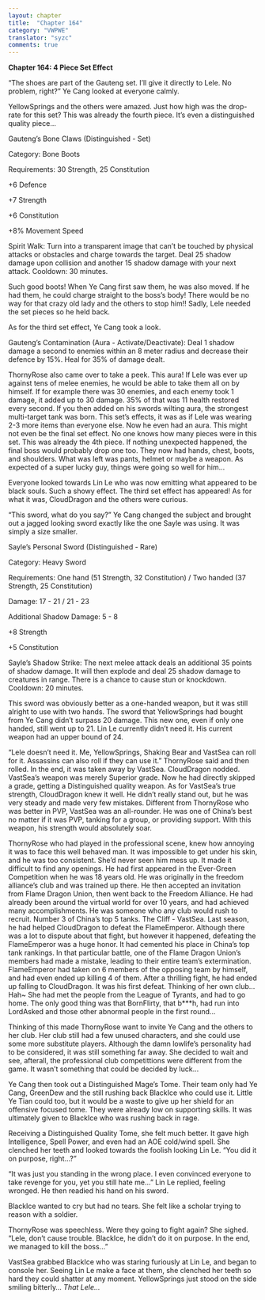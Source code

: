 ```yaml
---
layout: chapter
title:  "Chapter 164"
category: "VWPWE"
translator: "syzc"
comments: true
---
```


**Chapter 164: 4 Piece Set Effect**

“The shoes are part of the Gauteng set. I’ll give it directly to Lele. No problem, right?” Ye Cang looked at everyone calmly. 

YellowSprings and the others were amazed. Just how high was the drop-rate for this set? This was already the fourth piece. It’s even a distinguished quality piece...

Gauteng’s Bone Claws (Distinguished - Set)

Category: Bone Boots

Requirements: 30 Strength, 25 Constitution

+6 Defence

+7 Strength

+6 Constitution

+8% Movement Speed

Spirit Walk: Turn into a transparent image that can’t be touched by physical attacks or obstacles and charge towards the target. Deal 25 shadow damage upon collision and another 15 shadow damage with your next attack. Cooldown: 30 minutes.

Such good boots! When Ye Cang first saw them, he was also moved. If he had them, he could charge straight to the boss’s body! There would be no way for that crazy old lady and the others to stop him!! Sadly, Lele needed the set pieces so he held back.

As for the third set effect, Ye Cang took a look.

Gauteng’s Contamination (Aura - Activate/Deactivate): Deal 1 shadow damage a second to enemies within an 8 meter radius and decrease their defence by 15%. Heal for 35% of damage dealt.

ThornyRose also came over to take a peek. This aura! If Lele was ever up against tens of melee enemies, he would be able to take them all on by himself. If for example there was 30 enemies, and each enemy took 1 damage, it added up to 30 damage. 35% of that was 11 health restored every second. If you then added on his swords wilting aura, the strongest multi-target tank was born. This set’s effects, it was as if Lele was wearing 2-3 more items than everyone else. Now he even had an aura. This might not even be the final set effect. No one knows how many pieces were in this set. This was already the 4th piece. If nothing unexpected happened, the final boss would probably drop one too. They now had hands, chest, boots, and shoulders. What was left was pants, helmet or maybe a weapon. As expected of a super lucky guy, things were going so well for him...

Everyone looked towards Lin Le who was now emitting what appeared to be black souls. Such a showy effect. The third set effect has appeared! As for what it was, CloudDragon and the others were curious.

“This sword, what do you say?” Ye Cang changed the subject and brought out a jagged looking sword exactly like the one Sayle was using. It was simply a size smaller.

Sayle’s Personal Sword (Distinguished - Rare)

Category: Heavy Sword

Requirements: One hand (51 Strength, 32 Constitution) / Two handed (37 Strength, 25 Constitution)

Damage: 17 - 21 / 21 - 23

Additional Shadow Damage: 5 - 8

+8 Strength

+5 Constitution

Sayle’s Shadow Strike: The next melee attack deals an additional 35 points of shadow damage. It will then explode and deal 25 shadow damage to creatures in range. There is a chance to cause stun or knockdown. Cooldown: 20 minutes.

This sword was obviously better as a one-handed weapon, but it was still alright to use with two hands. The sword that YellowSprings had bought from Ye Cang didn’t surpass 20 damage. This new one, even if only one handed, still went up to 21. Lin Le currently didn’t need it. His current weapon had an upper bound of 24. 

“Lele doesn’t need it. Me, YellowSprings, Shaking Bear and VastSea can roll for it. Assassins can also roll if they can use it.” ThornyRose said and then rolled. In the end, it was taken away by VastSea. CloudDragon nodded. VastSea’s weapon was merely Superior grade. Now he had directly skipped a grade, getting a Distinguished quality weapon. As for VastSea’s true strength, CloudDragon knew it well. He didn’t really stand out, but he was very steady and made very few mistakes. Different from ThornyRose who was better in PVP, VastSea was an all-rounder. He was one of China’s best no matter if it was PVP, tanking for a group, or providing support. With this weapon, his strength would absolutely soar.

ThornyRose who had played in the professional scene, knew how annoying it was to face this well behaved man. It was impossible to get under his skin, and he was too consistent. She’d never seen him mess up. It made it difficult to find any openings. He had first appeared in the Ever-Green Competition when he was 18 years old. He was originally in the freedom alliance’s club and was trained up there. He then accepted an invitation from Flame Dragon Union, then went back to the Freedom Alliance. He had already been around the virtual world for over 10 years, and had achieved many accomplishments. He was someone who any club would rush to recruit. Number 3 of China’s top 5 tanks. The Cliff - VastSea. Last season, he had helped CloudDragon to defeat the FlameEmperor. Although there was a lot to dispute about that fight, but however it happened, defeating the FlameEmperor was a huge honor. It had cemented his place in China’s top tank rankings. In that particular battle, one of the Flame Dragon Union’s members had made a mistake, leading to their entire team’s extermination. FlameEmperor had taken on 6 members of the opposing team by himself, and had even ended up killing 4 of them. After a thrilling fight, he had ended up falling to CloudDragon. It was his first defeat. Thinking of her own club… Hah~ She had met the people from the League of Tyrants, and had to go home. The only good thing was that BornFlirty, that b\*\*\*h, had run into LordAsked and those other abnormal people in the first round...

Thinking of this made ThornyRose want to invite Ye Cang and the others to her club. Her club still had a few unused characters, and she could use some more substitute players. Although the damn lowlife’s personality had to be considered, it was still something far away. She decided to wait and see, afterall, the professional club competittions were different from the game. It wasn’t something that could be decided by luck...

Ye Cang then took out a Distinguished Mage’s Tome. Their team only had Ye Cang, GreenDew and the still rushing back BlackIce who could use it. Little Ye Tian could too, but it would be a waste to give up her shield for an offensive focused tome. They were already low on supporting skills. It was ultimately given to BlackIce who was rushing back in rage.

Receiving a Distinguished Quality Tome, she felt much better. It gave high Intelligence, Spell Power, and even had an AOE cold/wind spell. She clenched her teeth and looked towards the foolish looking Lin Le. “You did it on purpose, right...?”

“It was just you standing in the wrong place. I even convinced everyone to take revenge for you, yet you still hate me...” Lin Le replied, feeling wronged. He then readied his hand on his sword.

BlackIce wanted to cry but had no tears. She felt like a scholar trying to reason with a soldier.

ThornyRose was speechless. Were they going to fight again? She sighed. “Lele, don’t cause trouble. BlackIce, he didn’t do it on purpose. In the end, we managed to kill the boss...”

VastSea grabbed BlackIce who was staring furiously at Lin Le, and began to console her. Seeing Lin Le make a face at them, she clenched her teeth so hard they could shatter at any moment. YellowSprings just stood on the side smiling bitterly… *That Lele...*
